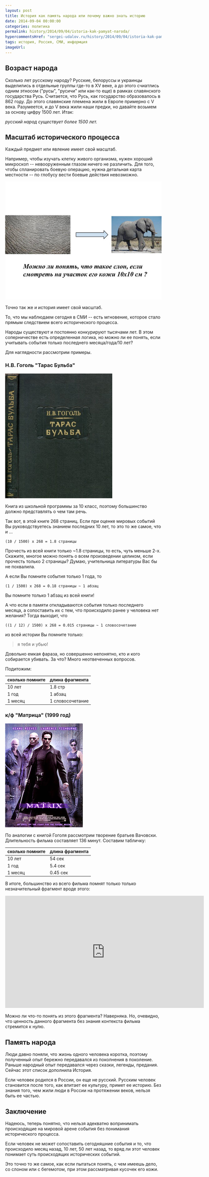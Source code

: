 ```yaml
---
layout: post
title: История как память народа или почему важно знать историю
date: 2014-09-04 00:00:00
categories: политика
permalink: history/2014/09/04/istoria-kak-pamyat-naroda/
hypercommentsHref: "sergei-udalov.ru/history/2014/09/04/istoria-kak-pamyat-naroda/"
tags: история, Россия, СМИ, информция
imageUrl: 
---
```


## Возраст народа

Сколько лет русскому народу? Русские, белоруссы и украинцы выделились в отдельные группы где-то в XV веке, а до этого счиатлись одним этносом ("русы", "русичи" или как-то еще) в рамках славянского государства Русь. Считается, что Русь, как государство образовалось в 862 году. До этого славянские племена жили в Европе примерно с V века. Разумеется, и до V века жили наши предки, но давайте возьмем за основу цифру 1500 лет. Итак:

*русский народ существует более 1500 лет.*

## Масштаб исторического процесса

Каждый предмет или явление имеет свой масштаб.

Например, чтобы изучать клетку живого организма, нужен хороший микроскоп -- невооруженным глазом ничего не различить. Для того, чтобы спланировать боевую операцию, нужна детальная карта местности -- по глобусу вести боевые действия невозможно.

![Почувствуй масштаб слона](/images/posts/istoriya-kak-pamyat/slon.jpeg "Почувствуй масштаб слона")

Точно так же и история имеет свой масштаб.

То, что мы наблюдаем сегодня в СМИ -- есть мгновение, которое стало прямым следствием всего исторического процесса.

Народы существуют и постоянно конкурируют тысячами лет. В этом соперничестве есть определенная логика, но можно ли ее понять, если учитывать события только последнего месяца/года/10 лет?

Для наглядности рассмотрим примеры.

### Н.В. Гоголь "Тарас Бульба"

![Н.В. Гоголь "Тарас Бульба"](/images/posts/istoriya-kak-pamyat/taras_bulba.jpeg "Н.В. Гоголь Тарас Бульба")

Книга из школьной программы за 10 класс, поэтому большинство должно представлять о чем там речь.

Так вот, в этой книге 268 страниц. Если при оценке мировых событий Вы руководствуетесь знанием последних 10 лет, то это то же самое, что и ...

    (10 / 1500) x 268 = 1.8 страницы

Прочесть из всей книги только ~1.8 страницы, то есть, чуть меньше 2-х. Скажите, многое можно понять о всем произведении целиком, если прочесть только 2 страницы? Думаю, учительница литературы Вас бы не похвалила.

А если Вы помните события только 1 года, то

    (1 / 1500) x 268 = 0.18 страницы ~ 1 абзац

Вы помните только 1 абзац из всей книги!

А что если в памяти откладываются события только последнего месяца, а сопоставить их с тем, что происходило ранее у человека нет желания? Тогда выходит, что


    ((1 / 12) / 1500) x 268 = 0.015 страницы ~ 1 словосочетание

из всей истории Вы помните только:

> я тебя и убью!

Довольно емкая фараза, но совершенно непонятно, кто и кого собирается убивать. За что? Много неотвеченных вопросов.

Подитожим:


| сколько помните | длина фрагмента |
|-----------------|-----------------|
| 10 лет          | 1.8 стр         |
| 1 год           | 1 абзац         |
| 1 месяц         | 1 словосочетание|


### к/ф "Матрица" (1999 год)

![к/ф "Матрица" (1999 год)](/images/posts/istoriya-kak-pamyat/matrix.jpeg "к/ф Матрица (1999 год)")

По аналогии с книгой Гоголя рассмотрим творение братьев Вачовски. Длительность фильма составляет 136 минут. Составим табличку:

| сколько помните | длина фрагмента |
|-----------------|-----------------|
| 10 лет          | 54 сек          |
| 1 год           | 5.4 сек         |
| 1 месяц         | 0.45 сек        |

В итоге, большинство из всего фильма помнят только только незначительный фрагмент вроде этого:

<iframe src="http://coub.com/embed/22sll?muted=false&autostart=false&originalSize=false&hideTopBar=false&startWithHD=false" allowfullscreen="true" frameborder="0" width="640" height="360"></iframe>

Можно ли что-то понять из этого фрагмента? Наверняка. Но, очевидно, что ценность данного фрагмента без знания контекста фильма стремится к нулю.

## Память народа

Люди давно поняли, что жизнь одного человека коротка, поэтому полученный опыт бережно передавался из поколнения в поколение. Раньше народный опыт передавался через сказки, легенды, предания. Сейчас этот список дополнила История.

Если человек родился в России, он еще не русский. Русским человек становится после того, как впитает ее культуру, примет ее историю. Без знания того, чем жили люди в России на протяжении веков, нельзя быть ее частью.

## Заключение

Надеюсь, теперь понятно, что нельзя адекватно вопринимать происходящие на мировой арене события без понимания исторического процесса.

Если человек не может сопоставить сегодняшние события и то, что происходило месяц назад, 10 лет, 50 лет назад, то вряд ли этот человек понимает суть происходящих исторических событий.

Это точно то же самое, как если пытаться понять, с чем имеешь дело, со слоном или с бегемотом, при этом рассматривая кусочек его кожи.


